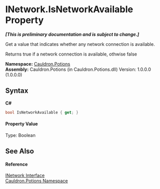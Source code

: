 # INetwork.IsNetworkAvailable Property 
 _**\[This is preliminary documentation and is subject to change.\]**_

Get a value that indicates whether any network connection is available. 

 Returns true if a network connection is available, othwise false

**Namespace:**&nbsp;<a href="N_Cauldron_Potions">Cauldron.Potions</a><br />**Assembly:**&nbsp;Cauldron.Potions (in Cauldron.Potions.dll) Version: 1.0.0.0 (1.0.0.0)

## Syntax

**C#**<br />
``` C#
bool IsNetworkAvailable { get; }
```


#### Property Value
Type: Boolean

## See Also


#### Reference
<a href="T_Cauldron_Potions_INetwork">INetwork Interface</a><br /><a href="N_Cauldron_Potions">Cauldron.Potions Namespace</a><br />